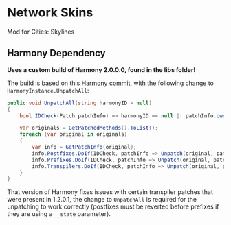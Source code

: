 Network Skins
=============

Mod for Cities: Skylines

Harmony Dependency
------------------

**Uses a custom build of Harmony 2.0.0.0, found in the libs folder!** 

The build is based on this [Harmony commit](https://github.com/pardeike/Harmony/tree/58dc1823d5970e8251ec6ce0d54c371bc08e26f6), with the following change to `HarmonyInstance.UnpatchAll`:

```csharp
public void UnpatchAll(string harmonyID = null)
{
	bool IDCheck(Patch patchInfo) => harmonyID == null || patchInfo.owner == harmonyID;

	var originals = GetPatchedMethods().ToList();
	foreach (var original in originals)
	{
		var info = GetPatchInfo(original);
		info.Postfixes.DoIf(IDCheck, patchInfo => Unpatch(original, patchInfo.patch));
		info.Prefixes.DoIf(IDCheck, patchInfo => Unpatch(original, patchInfo.patch));
		info.Transpilers.DoIf(IDCheck, patchInfo => Unpatch(original, patchInfo.patch));
	}
}
```

That version of Harmony fixes issues with certain transpiler patches that were present in 1.2.0.1, the change to `UnpatchAll` is required for the unpatching to work correctly (postfixes must be reverted before prefixes if they are using a `__state` parameter).
